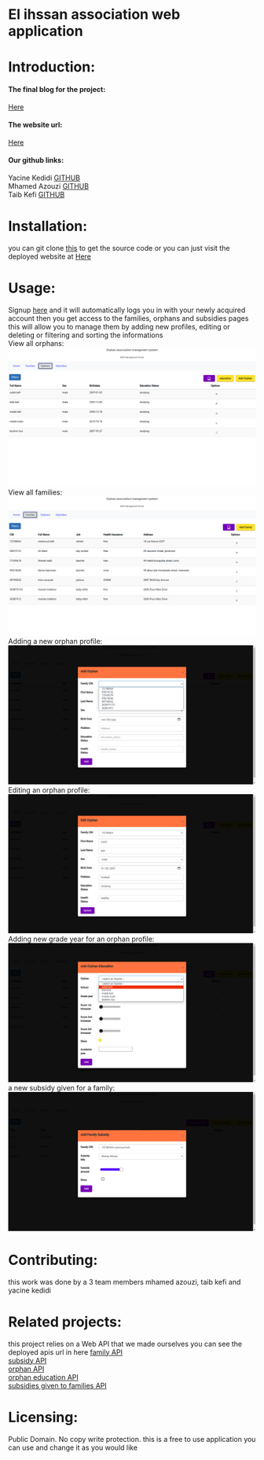 # El ihssan association web application
# Introduction:
#### The final blog for the project:  
[Here](https://www.linkedin.com/pulse/introduction-yacine-kedidi/?trackingId=6U1%2F%2Bah0WxA10cgTxhbOdw%3D%3D "Here")  
#### The website url:  
[Here](https://orphan-association.web.app/ "Here")
#### Our github links:  
Yacine Kedidi [GITHUB](https://github.com/yacinekedidi/ "GITHUB")  
Mhamed Azouzi [GITHUB](https://github.com/hunterxx0 "GITHUB")  
Taib Kefi [GITHUB](https://github.com/kefitaib "GITHUB")  
# Installation:  
you can git clone [this](https://github.com/yacinekedidi/django_app.git "this") to get the source code or you can just visit the deployed website at [Here](https://orphan-association.web.app/ "Here")  
# Usage:  
Signup [here](https://orphan-association.web.app/register "here") and it will automatically logs you in with your newly acquired account
then you get access to the families, orphans and subsidies pages this will allow you to manage them by adding new profiles, editing or deleting or filtering and sorting the informations  
View all orphans:
[![](https://github.com/yacinekedidi/django_app/blob/main/images/orphans_list.png)](https://github.com/yacinekedidi/django_app/blob/main/images/orphans_list.png)
View all families:
[![](https://github.com/yacinekedidi/django_app/blob/main/images/families_list.png)](https://github.com/yacinekedidi/django_app/blob/main/images/families_list.png)
Adding a new orphan profile:
[![](https://github.com/yacinekedidi/django_app/blob/main/images/adding-an-orphan-to-a-family.png)](https://github.com/yacinekedidi/django_app/blob/main/images/adding-an-orphan-to-a-family.png)
Editing an orphan profile:
[![](https://github.com/yacinekedidi/django_app/blob/main/images/editing-an-orphan.png)](https://github.com/yacinekedidi/django_app/blob/main/images/editing-an-orphan.png)
Adding new grade year for an orphan profile:
[![](https://github.com/yacinekedidi/django_app/blob/main/images/adding-education-year-for-an-orphan.png)](https://github.com/yacinekedidi/django_app/blob/main/images/adding-education-year-for-an-orphan.png)
a new subsidy given for a family:
[![](https://github.com/yacinekedidi/django_app/blob/main/images/giving-a-subsidy-to-a-family.png)](https://github.com/yacinekedidi/django_app/blob/main/images/giving-a-subsidy-to-a-family.png)

# Contributing:  
this work was done by a 3 team members mhamed azouzi, taib kefi and yacine kedidi

# Related projects:  
this project relies on a Web API that we made ourselves you can see the deployed apis url in here
[family API](https://orph-assoc-api.herokuapp.com/family/ "family API")  
[subsidy API](https://orph-assoc-api.herokuapp.com/subsidy/ "subsidy API")  
[orphan API](https://orph-assoc-api.herokuapp.com/orphan/ "orphan API")  
[orphan education API](https://orph-assoc-api.herokuapp.com/orphaneducation/ "orphan education API")  
[subsidies given to families API](https://orph-assoc-api.herokuapp.com/familysubsidy/ "subsidies given to families API")  

# Licensing:  
Public Domain. No copy write protection. 
this is a free to use application you can use and change it as you would like




